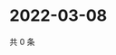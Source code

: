 # 2022-03-08

共 0 条

<!-- BEGIN WEIBO -->
<!-- 最后更新时间 Tue Mar 08 2022 14:17:58 GMT+0800 (China Standard Time) -->

<!-- END WEIBO -->
